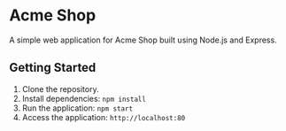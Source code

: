 # Acme Shop

A simple web application for Acme Shop built using Node.js and Express.

## Getting Started

1. Clone the repository.
2. Install dependencies: `npm install`
3. Run the application: `npm start`
4. Access the application: `http://localhost:80`

